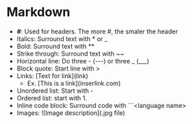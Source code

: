 # Markdown

- **#**: Used for headers. The more #, the smaler the header
- Italics: Surround text with \* or \_
- Bold: Surround text with \*\*
- Strike through: Surround text with \~\~
- Horizontal line: Do three - (---) or three _ (___)
- Block quote: Start line with >
- Links: \[Text for link](link)
  - Ex. \[This is a link](inserlink.com)
- Unordered list: Start with \-
- Ordered list: start with 1.
- Inline code block: Surround code with ```\<language name>
- Images: \![Image description](.jpg file)
